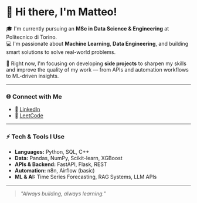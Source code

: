 # 👋 Hi there, I'm Matteo!

🎓 I'm currently pursuing an **MSc in Data Science & Engineering** at Politecnico di Torino.  
💻 I'm passionate about **Machine Learning**, **Data Engineering**, and building smart solutions to solve real-world problems.  

🚀 Right now, I'm focusing on developing **side projects** to sharpen my skills and improve the quality of my work — from APIs and automation workflows to ML-driven insights.  

---

### 🌐 Connect with Me

- 💼 [LinkedIn](https://www.linkedin.com/in/matteos07/)  
- 🧠 [LeetCode](https://leetcode.com/u/msisti/)  

---

### ⚡ Tech & Tools I Use

- **Languages:** Python, SQL, C++  
- **Data:** Pandas, NumPy, Scikit-learn, XGBoost  
- **APIs & Backend:** FastAPI, Flask, REST  
- **Automation:** n8n, Airflow (basic)  
- **ML & AI:** Time Series Forecasting, RAG Systems, LLM APIs  

---

> _"Always building, always learning."_  

